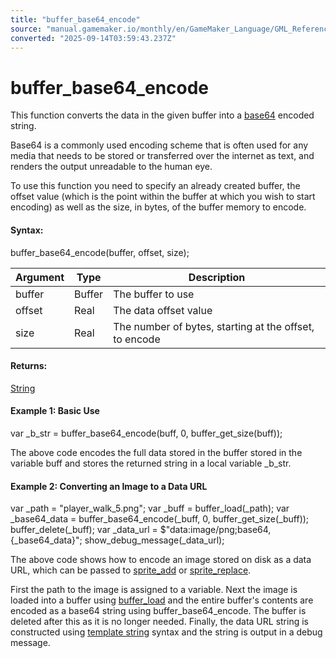 ```yaml
---
title: "buffer_base64_encode"
source: "manual.gamemaker.io/monthly/en/GameMaker_Language/GML_Reference/Buffers/buffer_base64_encode.htm"
converted: "2025-09-14T03:59:43.237Z"
---
```


# buffer\_base64\_encode

This function converts the data in the given buffer into a [base64](https://en.wikipedia.org/wiki/Base64) encoded string.

Base64 is a commonly used encoding scheme that is often used for any media that needs to be stored or transferred over the internet as text, and renders the output unreadable to the human eye.

To use this function you need to specify an already created buffer, the offset value (which is the point within the buffer at which you wish to start encoding) as well as the size, in bytes, of the buffer memory to encode.

#### Syntax:

buffer\_base64\_encode(buffer, offset, size);

| Argument | Type | Description |
| --- | --- | --- |
| buffer | Buffer | The buffer to use |
| offset | Real | The data offset value |
| size | Real | The number of bytes, starting at the offset, to encode |

#### Returns:

[String](../../../../../../GameMaker_Language/GML_Overview/Data_Types.md)

#### Example 1: Basic Use

var \_b\_str = buffer\_base64\_encode(buff, 0, buffer\_get\_size(buff));

The above code encodes the full data stored in the buffer stored in the variable buff and stores the returned string in a local variable \_b\_str.

#### Example 2: Converting an Image to a Data URL

var \_path = "player\_walk\_5.png";
var \_buff = buffer\_load(\_path);
var \_base64\_data = buffer\_base64\_encode(\_buff, 0, buffer\_get\_size(\_buff));
buffer\_delete(\_buff);
var \_data\_url = $"data:image/png;base64,{\_base64\_data}";
show\_debug\_message(\_data\_url);

The above code shows how to encode an image stored on disk as a data URL, which can be passed to [sprite\_add](../Asset_Management/Sprites/Sprite_Manipulation/sprite_add.md) or [sprite\_replace](../Asset_Management/Sprites/Sprite_Manipulation/sprite_replace.md).

First the path to the image is assigned to a variable. Next the image is loaded into a buffer using [buffer\_load](buffer_load.md) and the entire buffer's contents are encoded as a base64 string using buffer\_base64\_encode. The buffer is deleted after this as it is no longer needed. Finally, the data URL string is constructed using [template string](../Strings/Strings.htm#h4) syntax and the string is output in a debug message.